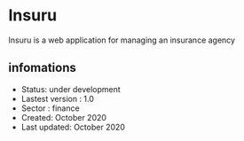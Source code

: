 # Insuru
Insuru is a web application for managing an insurance agency

## infomations

- Status: under development
- Lastest version : 1.0
- Sector : finance
- Created: October 2020
- Last updated: October 2020
